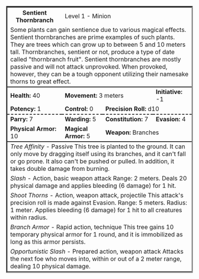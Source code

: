 <table style="width: 100%; max-width: 720px; border-style: inset;">
<tr>
<th>Sentient Thornbranch</th>
<td colspan="3">Level 1 - Minion</td>
</tr>
<tr style="border-bottom: solid 2px"><td colspan="4">Some plants can gain sentience due to various magical effects. Sentient thornbranches are prime examples of such plants. They are trees which can grow up to between 5 and 10 meters tall. Thornbranches, sentient or not, produce a type of date called "thornbranch fruit". Sentient thornbranches are mostly passive and will not attack unprovoked. When provoked, however, they can be a tough opponent utilizing their namesake thorns to great effect.</td></tr>
<tr>  
<td><b>Health:</b> 40</td>  
<td colspan="2"><b>Movement:</b> 3 meters</td>  
<td><b>Initiative:</b> -1</td>  
</tr>
<tr style="border-bottom: dashed 2px">
<td><b>Potency:</b> 1</td> 
<td><b>Control:</b> 0</td> 
<td colspan="2"><b>Precision Roll:</b> d10</td> 
</tr>
<tr>
<td><b>Parry:</b> 7</td>  
<td><b>Warding:</b> 5</td>  
<td><b>Constitution:</b> 7</td>  
<td><b>Evasion:</b> 4</td>  
</tr>
<tr style="border-bottom: solid 2px">  
<td colspan="1"><b>Physical Armor:</b> 10</td>
<td colspan="1"><b>Magical Armor:</b> 5</td>
<td colspan="2"><b>Weapon:</b> Branches</td>
</tr>
<tr>
<td colspan="4"><i>Tree Affinity</i> - Passive
This tree is planted to the ground. It can only move by dragging itself using its branches, and it can't fall or go prone. It also can't be pushed or pulled.
In addition, it takes double damage from burning.
</td>
</tr>
<tr>
<td colspan="4"><i>Slash</i> - Action, basic weapon attack
Range: 2 meters.
Deals 20 physical damage and applies bleeding (6 damage) for 1 hit.
</td>
</tr>
<tr>
<td colspan="4"><i>Shoot Thorns</i> - Action, weapon attack, projectile
This attack's precision roll is made against Evasion.
Range: 5 meters.
Radius: 1 meter.
Applies bleeding (6 damage) for 1 hit to all creatures within radius.
</td>
</tr>
<tr>
<td colspan="4"><i>Branch Armor</i> - Rapid action, technique
This tree gains 10 temporary physical armor for 1 round, and it is immobilized as long as this armor persists.
</td>
</tr>
<tr>
<td colspan="4"><i>Opportunistic Slash</i> - Prepared action, weapon attack
Attacks the next foe who moves into, within or out of a 2 meter range, dealing 10 physical damage.
</td>
</tr>
</table>
